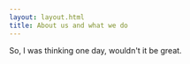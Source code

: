```yaml
---
layout: layout.html
title: About us and what we do
---
```

So, I was thinking one day, wouldn't it be great.